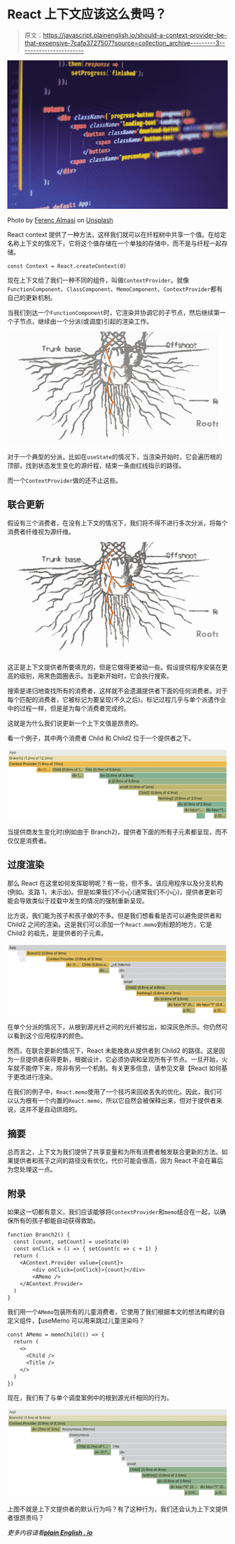 # React 上下文应该这么贵吗？

> 原文：<https://javascript.plainenglish.io/should-a-context-provider-be-that-expensive-7cafa3727507?source=collection_archive---------3----------------------->

![](img/5a9d187186d7170cdc55ea807bf0ab4a.png)

Photo by [Ferenc Almasi](https://unsplash.com/@flowforfrank?utm_source=medium&utm_medium=referral) on [Unsplash](https://unsplash.com?utm_source=medium&utm_medium=referral)

React context 提供了一种方法，这样我们就可以在纤程树中共享一个值。在给定名称上下文的情况下，它将这个值存储在一个单独的存储中，而不是与纤程一起存储。

```
const Context = React.createContext(0)
```

现在上下文给了我们一种不同的组件，叫做`ContextProvider`。就像`FunctionComponent`、`ClassComponent`、`MemoComponent`、`ContextProvider`都有自己的更新机制。

当我们到达一个`FunctionComponent`时，它渲染并协调它的子节点，然后继续第一个子节点，继续由一个分派(或调度)引起的渲染工作。

![](img/eff8589baf922a2bda4d73df348dabd6.png)

对于一个典型的分派，比如在`useState`的情况下，当渲染开始时，它会遍历根的顶部，找到状态发生变化的源纤程，结束一条由红线指示的路径。

而一个`ContextProvider`做的还不止这些。

## 联合更新

假设有三个消费者，在没有上下文的情况下，我们将不得不进行多次分派，将每个消费者纤维视为源纤维。

![](img/44f8ecf2d753b605c4fce9c1bf02dd54.png)

这正是上下文提供者所要填充的，但是它做得更被动一些。假设提供程序安装在更高的级别，用黑色圆圈表示。当更新开始时，它会执行搜索。

搜索是递归地查找所有的消费者，这样就不会遗漏提供者下面的任何消费者。对于每个匹配的消费者，它被标记为要呈现(不久之后)。标记过程几乎与单个派遣作业中的过程一样，但是是为每个消费者完成的。

这就是为什么我们说更新一个上下文值是昂贵的。

看一个例子，其中两个消费者 Child 和 Child2 位于一个提供者之下。

![](img/6fd48759e61b23938349a625ca7bf5f4.png)

当提供商发生变化时(例如由于 Branch2)，提供者下面的所有子元素都呈现，而不仅仅是消费者。

## 过度渲染

那么 React 在这里如何发挥聪明呢？有一些，但不多。该应用程序以及分支机构(例如。支路 1，未示出)。但是如果我们不小心(通常我们不小心)，提供者更新可能会导致类似于挂载中发生的情况的强制重新呈现。

比方说，我们能为孩子和孩子做的不多。但是我们想看看是否可以避免提供者和 Child2 之间的渲染。这是我们可以添加一个`React.memo`到标题的地方，它是 Child2 的祖先，是提供者的子元素。

![](img/eb45a8cc7fb07df8f543c791ed566044.png)

在单个分派的情况下，从根到源光纤之间的光纤被拉出，如深灰色所示。你仍然可以看到这个应用程序的颜色。

然而，在联合更新的情况下，React 未能挽救从提供者到 Child2 的路径。这是因为一旦提供者获得更新，根据设计，它必须协调和呈现所有子节点。一旦开始，火车就不能停下来，除非有另一个机制。有关更多信息，请参见文章【React 如何基于更改进行渲染。

在我们的例子中，`React.memo`使用了一个技巧来回收丢失的优化。因此，我们可以认为根有一个内置的`React.memo`，所以它自然会被保释出来，但对于提供者来说，这并不是自动烘焙的。

## 摘要

总而言之，上下文为我们提供了共享变量和为所有消费者触发联合更新的方法。如果提供者和孩子之间的路径没有优化，代价可能会很高，因为 React 不会在幕后为您处理这一点。

## 附录

如果这一切都有意义，我们应该能够将`ContextProvider`和`memo`结合在一起，以确保所有的孩子都能自动获得救助。

```
function Branch2() {
  const [count, setCount] = useState(0)
  const onClick = () => { setCount(c => c + 1) }
  return (
    <AContext.Provider value={count}>
        <div onClick={onClick}>{count}</div>
        <AMemo />
    </AContext.Provider>
  )
}
```

我们用一个`AMemo`包装所有的儿童消费者，它使用了我们根据本文的想法构建的自定义组件，【useMemo 可以用来跳过儿童渲染吗？

```
const AMemo = memoChild(() => {
  return (
    <>
      <Child />
      <Title />
    </>
  )
})
```

现在，我们有了与单个调度案例中的根到源光纤相同的行为。

![](img/868e84fd39fe4af6585ac39f37abcda7.png)

上图不就是上下文提供者的默认行为吗？有了这种行为，我们还会认为上下文提供者很昂贵吗？

*更多内容请看*[***plain English . io***](http://plainenglish.io/)